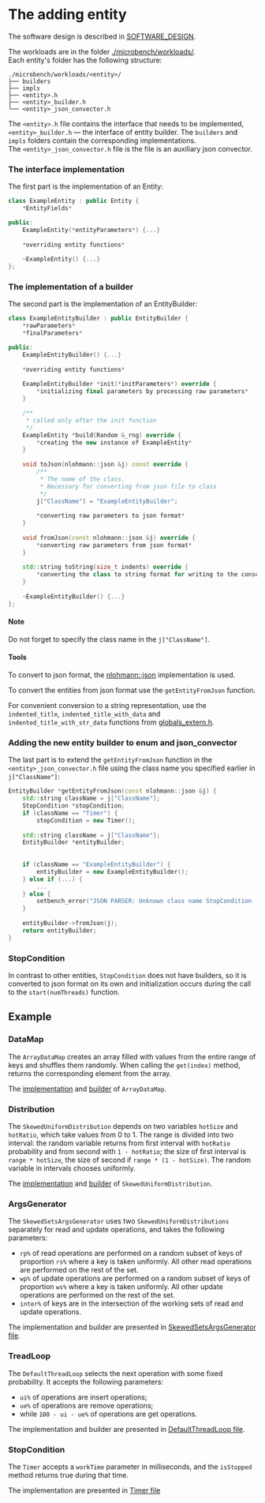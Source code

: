 # The adding entity

The software design is described in [SOFTWARE_DESIGN](SOFTWARE_DESIGN.md).

The workloads are in the folder [./microbench/workloads/](microbench/workloads/).  
Each entity's folder has the following structure:
```shell
./microbench/workloads/<entity>/
├── builders
├── impls
├── <entity>.h
├── <entity>_builder.h
└── <entity>_json_convector.h
```

The `<entity>.h` file contains the interface that needs to be implemented, 
`<entity>_builder.h` — the interface of entity builder.
The `builders` and `impls` folders contain the corresponding implementations.  
The `<entity>_json_convector.h` file is the file is an auxiliary json convector. 

### The interface implementation
The first part is the implementation of an Entity:
```c++
class ExampleEntity : public Entity {
    *EntityFields*

public:
    ExampleEntity(*entityParameters*) {...}
    
    *overriding entity functions*
  
    ~ExampleEntity() {...}
};
```

### The implementation of a builder
The second part is the implementation of an EntityBuilder:
```c++
class ExampleEntityBuilder : public EntityBuilder {
    *rawParameters*
    *finalParameters*

public:
    ExampleEntityBuilder() {...}
    
    *overriding entity functions*
  
    ExampleEntityBuilder *init(*initParameters*) override {
        *initializing final parameters by processing raw parameters*
    }

    /**
     * called only after the init function
     */
    ExampleEntity *build(Random &_rng) override {
        *creating the new instance of ExampleEntity*
    }
    
    void toJson(nlohmann::json &j) const override {
        /**
         * The name of the class. 
         * Necessary for converting from json file to class
         */
        j["ClassName"] = "ExampleEntityBuilder";
        
        *converting raw parameters to json format*
    }
    
    void fromJson(const nlohmann::json &j) override {
        *converting raw parameters from json format*
    }
    
    std::string toString(size_t indents) override {
        *converting the class to string format for writing to the console*
    }
    
    ~ExampleEntityBuilder() {...}
};
```

#### Note

Do not forget to specify the class name in the `j["ClassName"]`.

#### Tools 

To convert to json format, the [nlohmann::json](https://github.com/nlohmann/json) implementation is used.

To convert the entities from json format use the `getEntityFromJson` function.


For convenient conversion to a string representation, use the  
`indented_title`, `indented_title_with_data` and `indented_title_with_str_data` functions
from [globals_extern.h](microbench/globals_extern.h). 


### Adding the new entity builder to enum and json_convector 

The last part is to extend the `getEntityFromJson` function in the `<entity>_json_convector.h` file 
using the class name you specified earlier in `j["ClassName"]`:
```c++
EntityBuilder *getEntityFromJson(const nlohmann::json &j) {    
    std::string className = j["ClassName"];
    StopCondition *stopCondition;
    if (className == "Timer") {
        stopCondition = new Timer();
        
    std::string className = j["ClassName"];
    EntityBuilder *entityBuilder;
    
    
    if (className == "ExampleEntityBuilder") {
        entityBuilder = new ExampleEntityBuilder();
    } else if (...) {
        ...
    } else {    
        setbench_error("JSON PARSER: Unknown class name StopCondition -- " + className)
    }
    
    entityBuilder->fromJson(j);
    return entityBuilder;
}
```

### StopCondition

In contrast to other entities, `StopCondition` does not have builders, so it is converted to json format on its own
and initialization occurs during the call to the `start(numThreads)` function.

## Example

### DataMap 

The `ArrayDataMap` creates an array filled with values from the entire range of keys and shuffles them randomly. 
When calling the `get(index)` method, returns the corresponding element from the array.  

The [implementation](microbench/workloads/data_maps/impls/array_data_map.h) 
and [builder](microbench/workloads/data_maps/builders/array_data_map_builder.h) of `ArrayDataMap`.

### Distribution

The `SkewedUniformDistribution` depends on two variables `hotSize` and `hotRatio`, which take values from 0 to 1. 
The range is divided into two interval: 
the random variable returns from first interval with `hotRatio` probability and from second with `1 - hotRatio`;
the size of first interval is `range * hotSize`, the size of second if `range * (1 - hotSize)`. 
The random variable in intervals chooses uniformly. 

The [implementation](microbench/workloads/distributions/impls/skewed_uniform_distribution.h)
and [builder](microbench/workloads/distributions/builders/skewed_uniform_distribution_builder.h) of `SkewedUniformDistribution`.

### ArgsGenerator

The `SkewedSetsArgsGenerator` uses two `SkewedUniformDistributions` separately for read and update operations,
and takes the following parameters:
+ `rp%` of read operations are performed on a random subset of keys of proportion `rs%` where a key is taken uniformly. 
All other read operations are performed on the rest of the set.
+ `wp%` of update operations are performed on a random subset of keys of proportion `ws%` where a key is taken uniformly.
All other update operations are performed on the rest of the set.
+ `inter%` of keys are in the intersection of the working sets of read and update operations.

The implementation and builder are presented in [SkewedSetsArgsGenerator file](microbench/workloads/args_generators/impls/skewed_sets_args_generator.h).

### TreadLoop

The `DefaultThreadLoop` selects the next operation with some fixed probability. It accepts the following parameters:
+ `ui%` of operations are insert operations;
+ `ue%` of operations are remove operations;
+ while `100 - ui - ue%` of operations are get operations.

The implementation and builder are presented in [DefaultThreadLoop file](microbench/workloads/thread_loops/impls/default_thread_loop.h).

### StopCondition

The `Timer` accepts a `workTime` parameter in milliseconds, and the `isStopped` method returns true during that time.

The implementation are presented in [Timer file](microbench/workloads/stop_condition/impls/timer.h)


[//]: # (## Example)
[//]: # ()
[//]: # (We now present a complete example, by adding the skewed read-update workload from)
[//]: # ([aksenov2023splay]&#40;https://link.springer.com/article/10.1007/s00446-022-00441-x&#41; in our suite.)
[//]: # (This workload is used for testing key-value data structures supporting three operations `insert`, `remove`, and `get`.)
[//]: # ()
[//]: # (This workload is specified by five parameters:)
[//]: # (+ `n`, the size of the working set of keys;)
[//]: # (+ `w%`, the amount of updates in the total number of operations;)
[//]: # (+ `x%` of get operations choose a key uniformly at random from a random subset of keys of proportion `y%`, )
[//]: # (while other get operations choose a random key from the rest of the set;)
[//]: # (+ `insert` and `remove` operations choose a key uniformly at random from a random subset of keys of proportion `s%`.)




